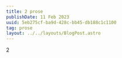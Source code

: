 ```yaml
---
title: 2 prose
publishDate: 11 Feb 2023
uuid: 5eb275cf-ba9d-428c-bb45-db188c1c1100
tag: prose
layout: ../../layouts/BlogPost.astro
---
```

2